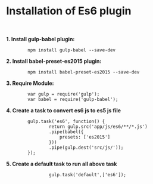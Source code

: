 <h1>Installation of Es6 plugin</h1><br/> 


<strong>1. Install gulp-babel plugin:</strong>
			
			npm install gulp-babel --save-dev

<strong>2. Install babel-preset-es2015 plugin:</strong>
			
			npm install babel-preset-es2015 --save-dev

		
<strong>3. Require Module:</strong>
		
			var gulp = require('gulp');
			var babel = require('gulp-babel');

<strong>4. Create a task to convert es6 js to es5 js file</strong><br/>

			gulp.task('es6', function() {
			    	return gulp.src('app/js/es6/**/*.js')
			        .pipe(babel({
						presets: ['es2015']
					}))
			        .pipe(gulp.dest('src/js/'));
			});

<strong>5. Create a default task to run all above task </strong><br/>
					
					gulp.task('default',['es6']);
			